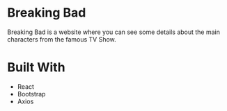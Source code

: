 # Breaking Bad

Breaking Bad is a website where you can see some details about the main characters from the famous TV Show.


# Built With

* React
* Bootstrap
* Axios